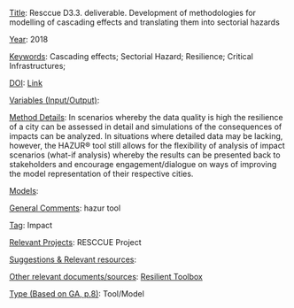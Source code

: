<ins>Title</ins>: Resccue D3.3. deliverable. Development of methodologies for modelling of cascading effects and translating them into sectorial hazards

<ins>Year</ins>: 2018

<ins>Keywords</ins>: Cascading effects; Sectorial Hazard; Resilience; Critical Infrastructures; 

<ins>DOI</ins>: [Link](https://toolkit.resccue.eu/wp-content/uploads/2020/12/d3.3._development_of_methodologies_for_modelling_of_cascading_effects_and_translating_them_into_sectorial_hazards.pdf)

<ins>Variables (Input/Output)</ins>: 

<ins>Method Details</ins>: In scenarios whereby the data quality is high the resilience of a city can be assessed in detail and simulations of the consequences of impacts can be analyzed. In situations where detailed data may be lacking, however, the HAZUR® tool still allows for the flexibility of analysis of impact scenarios (what-if analysis) whereby the results can be presented back to stakeholders and encourage engagement/dialogue on ways of improving the model representation of their respective cities.

<ins>Models</ins>:

<ins>General Comments</ins>: hazur tool

<ins>Tag</ins>: Impact

<ins>Relevant Projects</ins>: RESCCUE Project

<ins>Suggestions \& Relevant resources</ins>: 

<ins>Other relevant documents/sources</ins>: [Resilient Toolbox](https://resiliencerisingglobal.org/resilience-toolbox/?_sft_tool-sector=cities&_sft_audience=government&_sft_phases=adapt&_sft_tool-type=commercial&_sft_maturity=in-use)

<ins>Type (Based on GA, p.8)</ins>: Tool/Model
